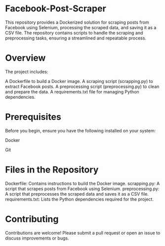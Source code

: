# Facebook-Post-Scraper

This repository provides a Dockerized solution for scraping posts from Facebook using Selenium, processing the scraped data, and saving it as a CSV file. The repository contains scripts to handle the scraping and preprocessing tasks, ensuring a streamlined and repeatable process.


# Overview

The project includes:

A Dockerfile to build a Docker image.
A scraping script (scrapping.py) to extract Facebook posts.
A preprocessing script (preprocessing.py) to clean and prepare the data.
A requirements.txt file for managing Python dependencies.


# Prerequisites

Before you begin, ensure you have the following installed on your system:

Docker

Git

# Files in the Repository

Dockerfile: Contains instructions to build the Docker image.
scrapping.py: A script that scrapes posts from Facebook using Selenium.
preprocessing.py: A script that preprocesses the scraped data and saves it as a CSV file.
requirements.txt: Lists the Python dependencies required for the project.


# Contributing

Contributions are welcome! Please submit a pull request or open an issue to discuss improvements or bugs.


